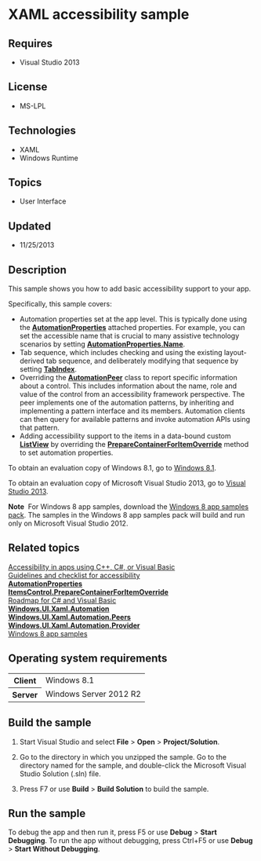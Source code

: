 # XAML accessibility sample
## Requires
- Visual Studio 2013
## License
- MS-LPL
## Technologies
- XAML
- Windows Runtime
## Topics
- User Interface
## Updated
- 11/25/2013
## Description

<div id="mainSection">
<p>This sample shows you how to add basic accessibility support to your app. </p>
<p>Specifically, this sample covers:</p>
<ul>
<li>Automation properties set at the app level. This is typically done using the <a href="http://msdn.microsoft.com/library/windows/apps/br209081">
<b>AutomationProperties</b></a> attached properties. For example, you can set the accessible name that is crucial to many assistive technology scenarios by setting
<a href="http://msdn.microsoft.com/library/windows/apps/hh759770"><b>AutomationProperties.Name</b></a>.
</li><li>Tab sequence, which includes checking and using the existing layout-derived tab sequence, and deliberately modifying that sequence by setting
<a href="http://msdn.microsoft.com/library/windows/apps/br209461"><b>TabIndex</b></a>.
</li><li>Overriding the <a href="http://msdn.microsoft.com/library/windows/apps/br209185">
<b>AutomationPeer</b></a> class to report specific information about a control. This includes information about the name, role and value of the control from an accessibility framework perspective. The peer implements one of the automation patterns, by inheriting
 and implementing a pattern interface and its members. Automation clients can then query for available patterns and invoke automation APIs using that pattern.
</li><li>Adding accessibility support to the items in a data-bound custom <a href="http://msdn.microsoft.com/library/windows/apps/br242878">
<b>ListView</b></a> by overriding the <a href="http://msdn.microsoft.com/library/windows/apps/br242840">
<b>PrepareContainerForItemOverride</b></a> method to set automation properties. </li></ul>
<p></p>
<p>To obtain an evaluation copy of Windows&nbsp;8.1, go to <a href="http://go.microsoft.com/fwlink/p/?linkid=301696">
Windows&nbsp;8.1</a>.</p>
<p>To obtain an evaluation copy of Microsoft Visual Studio&nbsp;2013, go to <a href="http://go.microsoft.com/fwlink/p/?linkid=301697">
Visual Studio&nbsp;2013</a>.</p>
<p></p>
<p class="note"><b>Note</b>&nbsp;&nbsp;For Windows&nbsp;8 app samples, download the <a href="http://go.microsoft.com/fwlink/p/?LinkId=301698">
Windows&nbsp;8 app samples pack</a>. The samples in the Windows&nbsp;8 app samples pack will build and run only on Microsoft Visual Studio&nbsp;2012.</p>
<p></p>
<h2><a id="related_topics"></a>Related topics</h2>
<dl><dt><a href="http://msdn.microsoft.com/library/windows/apps/hh452680">Accessibility in apps using C&#43;&#43;, C#, or Visual Basic</a>
</dt><dt><a href="http://msdn.microsoft.com/library/windows/apps/jj134090">Guidelines and checklist for accessibility</a>
</dt><dt><a href="http://msdn.microsoft.com/library/windows/apps/br209081"><b>AutomationProperties</b></a>
</dt><dt><a href="http://msdn.microsoft.com/library/windows/apps/br242840"><b>ItemsControl.PrepareContainerForItemOverride</b></a>
</dt><dt><a href="http://msdn.microsoft.com/library/windows/apps/br229583">Roadmap for C# and Visual Basic</a>
</dt><dt><a href="http://msdn.microsoft.com/library/windows/apps/br209179"><b>Windows.UI.Xaml.Automation</b></a>
</dt><dt><a href="http://msdn.microsoft.com/library/windows/apps/br242563"><b>Windows.UI.Xaml.Automation.Peers</b></a>
</dt><dt><a href="http://msdn.microsoft.com/library/windows/apps/br209225"><b>Windows.UI.Xaml.Automation.Provider</b></a>
</dt><dt><a href="http://go.microsoft.com/fwlink/p/?LinkID=227694">Windows 8 app samples</a>
</dt></dl>
<h2>Operating system requirements</h2>
<table>
<tbody>
<tr>
<th>Client</th>
<td><dt>Windows&nbsp;8.1 </dt></td>
</tr>
<tr>
<th>Server</th>
<td><dt>Windows Server&nbsp;2012&nbsp;R2 </dt></td>
</tr>
</tbody>
</table>
<h2>Build the sample</h2>
<ol>
<li>
<p>Start Visual Studio and select <b>File</b> &gt; <b>Open</b> &gt; <b>Project/Solution</b>.</p>
</li><li>
<p>Go to the directory in which you unzipped the sample. Go to the directory named for the sample, and double-click the Microsoft Visual Studio Solution (.sln) file.</p>
</li><li>
<p>Press F7 or use <b>Build</b> &gt; <b>Build Solution</b> to build the sample.</p>
</li></ol>
<h2>Run the sample</h2>
<p>To debug the app and then run it, press F5 or use <b>Debug</b> &gt; <b>Start Debugging</b>. To run the app without debugging, press Ctrl&#43;F5 or use
<b>Debug</b> &gt; <b>Start Without Debugging</b>.</p>
</div>
